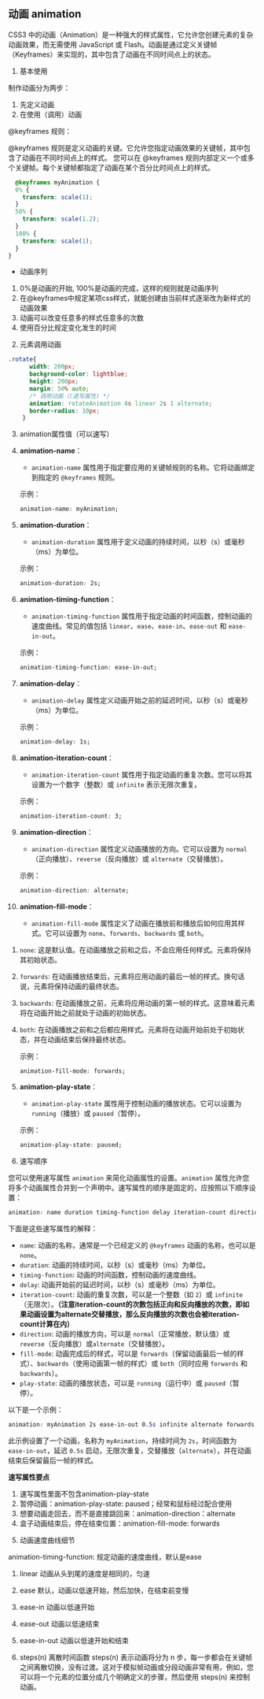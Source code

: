 ## 动画 animation

CSS3 中的动画（Animation）是一种强大的样式属性，它允许您创建元素的复杂动画效果，而无需使用 JavaScript 或 Flash。动画是通过定义关键帧（Keyframes）来实现的，其中包含了动画在不同时间点上的状态。

1. 基本使用

制作动画分为两步：
1) 先定义动画
2) 在使用（调用）动画

@keyframes 规则：

@keyframes 规则是定义动画的关键。它允许您指定动画效果的关键帧，其中包含了动画在不同时间点上的样式。
您可以在 @keyframes 规则内部定义一个或多个关键帧。每个关键帧都指定了动画在某个百分比时间点上的样式。


```css
  @keyframes myAnimation {
  0% {
    transform: scale(1);
  }
  50% {
    transform: scale(1.2);
  }
  100% {
    transform: scale(1);
  }
}

```

- 动画序列

1) 0%是动画的开始, 100%是动画的完成，这样的规则就是动画序列
2) 在@keyframes中规定某项css样式，就能创建由当前样式逐渐改为新样式的动画效果
3) 动画可以改变任意多的样式任意多的次数
4) 使用百分比规定变化发生的时间


2. 元素调用动画

```css
.rotate{
      width: 200px;
      background-color: lightblue;
      height: 200px;
      margin: 50% auto;
      /* 调用动画（(速写属性) */
      animation: rotateAnimation 4s linear 2s 1 alternate;
      border-radius: 10px;
    }
```


3. animation属性值（可以速写）



1. **animation-name**：
   - `animation-name` 属性用于指定要应用的关键帧规则的名称。它将动画绑定到指定的 `@keyframes` 规则。

   示例：
   ```css
   animation-name: myAnimation;
   ```
  
2. **animation-duration**：
   - `animation-duration` 属性用于定义动画的持续时间，以秒（s）或毫秒（ms）为单位。

   示例：
   ```css
   animation-duration: 2s;
   ```

3. **animation-timing-function**：
   - `animation-timing-function` 属性用于指定动画的时间函数，控制动画的速度曲线。常见的值包括 `linear`、`ease`、`ease-in`、`ease-out` 和 `ease-in-out`。

   示例：
   ```css
   animation-timing-function: ease-in-out;
   ```

4. **animation-delay**：
   - `animation-delay` 属性定义动画开始之前的延迟时间，以秒（s）或毫秒（ms）为单位。

   示例：
   ```css
   animation-delay: 1s;
   ```

5. **animation-iteration-count**：
   - `animation-iteration-count` 属性用于指定动画的重复次数。您可以将其设置为一个数字（整数）或 `infinite` 表示无限次重复。

   示例：
   ```css
   animation-iteration-count: 3;
   ```

6. **animation-direction**：
   - `animation-direction` 属性定义动画播放的方向。它可以设置为 `normal`（正向播放）、`reverse`（反向播放）或 `alternate`（交替播放）。

   示例：
   ```css
   animation-direction: alternate;
   ```

7. **animation-fill-mode**：
   - `animation-fill-mode` 属性定义了动画在播放前和播放后如何应用其样式。它可以设置为 `none`、`forwards`、`backwards` 或 `both`。

1) `none`: 这是默认值。在动画播放之前和之后，不会应用任何样式。元素将保持其初始状态。

2) `forwards`: 在动画播放结束后，元素将应用动画的最后一帧的样式。换句话说，元素将保持动画的最终状态。

3)  `backwards`: 在动画播放之前，元素将应用动画的第一帧的样式。这意味着元素将在动画开始之前就处于动画的初始状态。

4) `both`: 在动画播放之前和之后都应用样式。元素将在动画开始前处于初始状态，并在动画结束后保持最终状态。


   示例：
   ```css
   animation-fill-mode: forwards;
   ```

5. **animation-play-state**：
   - `animation-play-state` 属性用于控制动画的播放状态。它可以设置为 `running`（播放）或 `paused`（暂停）。

   示例：
   ```css
   animation-play-state: paused;
   ```


4. 速写顺序

您可以使用速写属性 `animation` 来简化动画属性的设置。`animation` 属性允许您将多个动画属性合并到一个声明中。速写属性的顺序是固定的，应按照以下顺序设置：

```css
animation: name duration timing-function delay iteration-count direction fill-mode play-state;
```

下面是这些速写属性的解释：

- `name`: 动画的名称，通常是一个已经定义的 `@keyframes` 动画的名称，也可以是 `none`。
- `duration`: 动画的持续时间，以秒（s）或毫秒（ms）为单位。
- `timing-function`: 动画的时间函数，控制动画的速度曲线。
- `delay`: 动画开始前的延迟时间，以秒（s）或毫秒（ms）为单位。
- `iteration-count`: 动画的重复次数，可以是一个整数（如 `2`）或 `infinite`（无限次）。**（注意iteration-count的次数包括正向和反向播放的次数，即如果动画设置为alternate交替播放，那么反向播放的次数也会被iteration-count计算在内）**
- `direction`: 动画的播放方向，可以是 `normal`（正常播放，默认值）或 `reverse`（反向播放）或`alternate`（交替播放）。
- `fill-mode`: 动画完成后的样式，可以是 `forwards`（保留动画最后一帧的样式）、`backwards`（使用动画第一帧的样式）或 `both`（同时应用 `forwards` 和 `backwards`）。
- `play-state`: 动画的播放状态，可以是 `running`（运行中）或 `paused`（暂停）。

以下是一个示例：

```css
animation: myAnimation 2s ease-in-out 0.5s infinite alternate forwards;
```

此示例设置了一个动画，名称为 `myAnimation`，持续时间为 `2s`，时间函数为 `ease-in-out`，延迟 `0.5s` 启动，无限次重复，交替播放（`alternate`），并在动画结束后保留最后一帧的样式。


**速写属性要点**

1) 速写属性里面不包含animation-play-state
2) 暂停动画：animation-play-state: paused；经常和鼠标经过配合使用
3) 想要动画走回去，而不是直接跳回来：animation-direction：alternate
4) 盒子动画结束后，停在结束位置：animation-fill-mode: forwards


5. 动画速度曲线细节

animation-timing-function: 规定动画的速度曲线，默认是ease

1) linear 动画从头到尾的速度是相同的，匀速
2) ease 默认，动画以低速开始，然后加快，在结束前变慢
3) ease-in 动画以低速开始
4) ease-out 动画以低速结束
5) ease-in-out 动画以低速开始和结束

6) steps(n) 离散时间函数
steps(n) 表示动画将分为 n 步，每一步都会在关键帧之间离散切换，没有过渡。这对于模拟帧动画或分段动画非常有用，例如，您可以将一个元素的位置分成几个明确定义的步骤，然后使用 steps(n) 来控制动画。